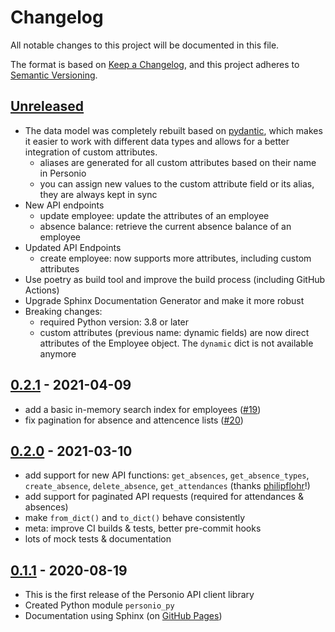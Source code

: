 # Changelog

All notable changes to this project will be documented in this file.

The format is based on [Keep a Changelog](https://keepachangelog.com/en/1.0.0/), and this project adheres to [Semantic Versioning](https://semver.org/spec/v2.0.0.html).

## [Unreleased](https://github.com/at-gmbh/personio-py/compare/v0.2.1...HEAD)

* The data model was completely rebuilt based on [pydantic](https://pydantic-docs.helpmanual.io/), which makes it easier to work with different data types and allows for a better integration of custom attributes.
  - aliases are generated for all custom attributes based on their name in Personio
  - you can assign new values to the custom attribute field or its alias, they are always kept in sync
* New API endpoints
  - update employee: update the attributes of an employee
  - absence balance: retrieve the current absence balance of an employee
* Updated API Endpoints
  - create employee: now supports more attributes, including custom attributes
* Use poetry as build tool and improve the build process (including GitHub Actions)
* Upgrade Sphinx Documentation Generator and make it more robust
* Breaking changes:
  - required Python version: 3.8 or later
  - custom attributes (previous name: dynamic fields) are now direct attributes of the Employee object. The `dynamic` dict is not available anymore

## [0.2.1](https://github.com/at-gmbh/personio-py/tree/v0.2.1) - 2021-04-09

* add a basic in-memory search index for employees ([#19](https://github.com/at-gmbh/personio-py/pull/19))
* fix pagination for absence and attencence lists ([#20](https://github.com/at-gmbh/personio-py/pull/20))

## [0.2.0](https://github.com/at-gmbh/personio-py/tree/v0.2.0) - 2021-03-10

* add support for new API functions: `get_absences`, `get_absence_types`, `create_absence`, `delete_absence`, `get_attendances` (thanks [philipflohr](https://github.com/philipflohr)!)
* add support for paginated API requests (required for attendances & absences)
* make `from_dict()` and `to_dict()` behave consistently
* meta: improve CI builds & tests, better pre-commit hooks
* lots of mock tests & documentation

## [0.1.1](https://github.com/at-gmbh/personio-py/tree/v0.1.1) - 2020-08-19

- This is the first release of the Personio API client library
- Created Python module `personio_py`
- Documentation using Sphinx (on [GitHub Pages](https://at-gmbh.github.io/personio-py/))
